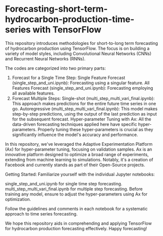# Forecasting-short-term-hydrocarbon-production-time-series with TensorFlow
This repository introduces methodologies for short-to-long term forecasting of hydrocarbon production using TensorFlow. The focus is on building a variety of model styles, including Convolutional Neural Networks (CNNs) and Recurrent Neural Networks (RNNs).

The codes are categorized into two primary parts:

1. Forecast for a Single Time Step:
Single Feature Forecast (single_step_and_uni.ipynb): Forecasting using a singular feature.
All Features Forecast (single_step_and_uni.ipynb): Forecasting employing all available features.
2. Forecast Multiple Steps:
Single-shot (multi_step_multi_vari_final.ipynb): This approach makes predictions for the entire future time series in one go.
Autoregressive (multi_step_multi_vari_final.ipynb): This model makes step-by-step predictions, using the output of the last prediction as input for the subsequent forecast.
Hyper-parameter Tuning with Ax:
All the data-driven forecasting techniques applied here have specific hyper-parameters. Properly tuning these hyper-parameters is crucial as they significantly influence the model's accuracy and performance.

In this repository, we've leveraged the Adaptive Experimentation Platform (Ax) for hyper-parameter tuning, focusing on validation samples. Ax is an innovative platform designed to optimize a broad range of experiments, extending from machine learning to simulations. Notably, it's a creation of Facebook and currently stands as part of their Open-Source projects.

Getting Started:
Familiarize yourself with the individual Jupyter notebooks:

single_step_and_uni.ipynb for single time step forecasting.
multi_step_multi_vari_final.ipynb for multiple step forecasting.
Before training any model, ensure to adjust the hyper-parameters using Ax for optimization.

Follow the guidelines and comments in each notebook for a systematic approach to time series forecasting.

We hope this repository aids in comprehending and applying TensorFlow for hydrocarbon production forecasting effectively. Happy forecasting!
